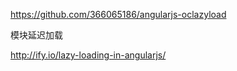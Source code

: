 https://github.com/366065186/angularjs-oclazyload

模块延迟加载

http://ify.io/lazy-loading-in-angularjs/
